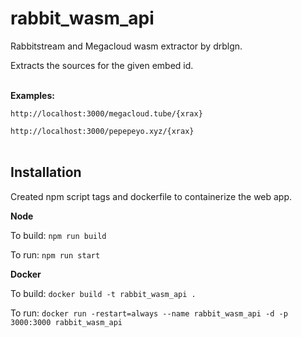 # rabbit_wasm_api

Rabbitstream and Megacloud wasm extractor by drblgn.

Extracts the sources for the given embed id.
<br>
<br>

**Examples:**

`http://localhost:3000/megacloud.tube/{xrax}`

`http://localhost:3000/pepepeyo.xyz/{xrax}` 
<br>
<br>

## Installation

Created npm script tags and dockerfile to containerize the web app.
<br>

**Node**

To build: `npm run build`

To run: `npm run start`

**Docker**

To build: `docker build -t rabbit_wasm_api .`

To run: `docker run -restart=always --name rabbit_wasm_api -d -p 3000:3000 rabbit_wasm_api`
